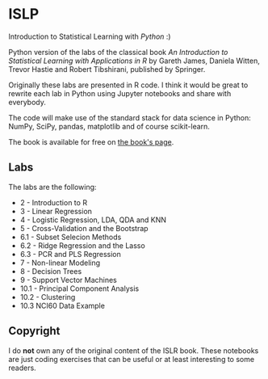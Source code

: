 # ISLP

Introduction to Statistical Learning with _Python_ :)

Python version of the labs of the classical book _An Introduction to Statistical Learning with Applications in R_ by
Gareth James, Daniela Witten, Trevor Hastie and Robert Tibshirani, published by Springer.

Originally these labs are presented in R code. I think it would be great to rewrite each lab in Python using Jupyter notebooks
and share with everybody.

The code will make use of the standard stack for data science in Python: NumPy, SciPy, pandas, matplotlib and of course
scikit-learn.

The book is available for free on [the book's page](http://www-bcf.usc.edu/~gareth/ISL/index.html).

## Labs

The labs are the following:

* 2 - Introduction to R
* 3 - Linear Regression
* 4 - Logistic Regression, LDA, QDA and KNN
* 5 - Cross-Validation and the Bootstrap
* 6.1 - Subset Selecion Methods
* 6.2 - Ridge Regression and the Lasso
* 6.3 - PCR and PLS Regression
* 7 - Non-linear Modeling
* 8 - Decision Trees
* 9 - Support Vector Machines
* 10.1 - Principal Component Analysis
* 10.2 - Clustering
* 10.3 NCI60 Data Example

## Copyright

I do __not__ own any of the original content of the ISLR book. These notebooks
are just coding exercises that can be useful or at least interesting to some readers.
